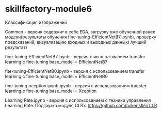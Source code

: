 # skillfactory-module6
Классификация изображений

Common - версия содержит в себе EDA, загрузку уже обученной ранее модели(результаты обучения fine-tuning-EfficientNetB7.ipynb), проверку предсказаний, визуализацию входных и выходных данных( лучший результат)

fine-tuning-EfficientNetB7.ipynb  - версия  с использованием  transfer learning с fine-tuning base_model = EfficientNetB7

fite-tuning-EfficientNetB0.ipynb  - версия  с использованием  transfer learning с fine-tuning base_model = EfficientNetB0

fine-tuning-xception.ipynb.ipynb - версия  с использованием  transfer learning с fine-tuning base_model = Xception

Learning Rate.ipynb - версия  с использованием с техники управления Learning Rate. Подгрузка модуля CLR c https://github.com/bckenstler/CLR

